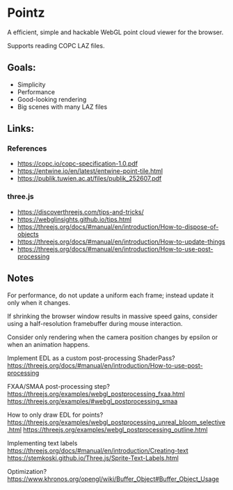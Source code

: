 # Pointz

A efficient, simple and hackable WebGL point cloud viewer for the browser.

Supports reading COPC LAZ files.

## Goals:

-   Simplicity
-   Performance
-   Good-looking rendering
-   Big scenes with many LAZ files  

## Links:

### References
-   https://copc.io/copc-specification-1.0.pdf
-   https://entwine.io/en/latest/entwine-point-tile.html
-   https://publik.tuwien.ac.at/files/publik_252607.pdf

### three.js
-   https://discoverthreejs.com/tips-and-tricks/
-   https://webglinsights.github.io/tips.html
-   https://threejs.org/docs/#manual/en/introduction/How-to-dispose-of-objects
-   https://threejs.org/docs/#manual/en/introduction/How-to-update-things
-   https://threejs.org/docs/#manual/en/introduction/How-to-use-post-processing


## Notes

For performance, do not update a uniform each frame; instead update it only when it changes.

If shrinking the browser window results in massive speed gains, consider using a half-resolution
framebuffer during mouse interaction.

Consider only rendering when the camera position changes by epsilon or when an animation happens.

Implement EDL as a custom post-processing ShaderPass?
https://threejs.org/docs/#manual/en/introduction/How-to-use-post-processing

FXAA/SMAA post-processing step?
https://threejs.org/examples/webgl_postprocessing_fxaa.html
https://threejs.org/examples/#webgl_postprocessing_smaa

How to only draw EDL for points?
https://threejs.org/examples/webgl_postprocessing_unreal_bloom_selective.html
https://threejs.org/examples/webgl_postprocessing_outline.html

Implementing text labels
https://threejs.org/docs/#manual/en/introduction/Creating-text
https://stemkoski.github.io/Three.js/Sprite-Text-Labels.html


Optimization?
https://www.khronos.org/opengl/wiki/Buffer_Object#Buffer_Object_Usage
